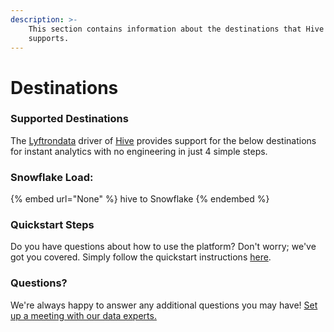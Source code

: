 ```yaml
---
description: >-
    This section contains information about the destinations that Hive
    supports.
---
```


# Destinations

### Supported Destinations

The [Lyftrondata](https://www.lyftrondata.com/) driver of [Hive](None) provides support for the below destinations for instant analytics with no engineering in just 4 simple steps.

### Snowflake Load:

{% embed url="None" %}
hive to Snowflake
{% endembed %}

### Quickstart Steps

Do you have questions about how to use the platform? Don't worry; we've got you covered. Simply follow the quickstart instructions [here](README.md).

### Questions? <a href="#questions" id="questions"></a>

We're always happy to answer any additional questions you may have! [Set up a meeting with our data experts.](https://www.lyftrondata.com/book-a-meeting/)
